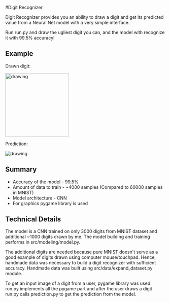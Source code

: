 #Digit Recognizer

Digit Recognizer provides you an ability to draw a digit and get its predicted value from a Neural Net 
model with a very simple interface.

Run run.py and draw the ugliest digit you can, and the model with recognize it with 99.5% accuracy!

## Example

Drawn digit:

<img src="/home/ilolio/PycharmProjects/Digit_Recognizer/README_Media/intro.png" alt="drawing" width="200"/>

Prediction:

<img src="/home/ilolio/PycharmProjects/Digit_Recognizer/README_Media/intro2.jpg" alt="drawing"/>
<br/>

## Summary
* Accuracy of the model - 99.5%
* Amount of data to train - ~4000 samples (Compared to 60000 samples in MNIST)
* Model architecture - CNN
* For graphics pygame library is used

## Technical Details
The model is a CNN trained on only 3000 digits from MNIST dataset and additional ~1000 digits drawn by me. 
The model building and training performs in src/modeling/model.py.

The additional digits are needed because pure MNIST doesn't serve as a good example of digits drawn using 
computer mouse/touchpad. Hence, handmade data was necessary to build a digit recognizer with sufficient 
accuracy. Handmade data was built using src/data/expand_dataset.py module.

To get an input image of a digit from a user, pygame library was used. run.py implements all the pygame 
part and after the user draws a digit run.py calls prediction.py to get the prediction from the model.